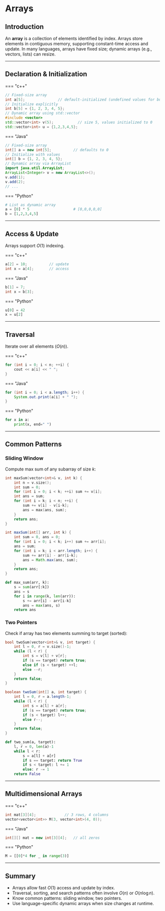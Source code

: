 # Arrays

## Introduction  
An **array** is a collection of elements identified by index. Arrays store elements in contiguous memory, supporting constant-time access and update. In many languages, arrays have fixed size; dynamic arrays (e.g., vectors, lists) can resize.

---

## Declaration & Initialization

=== "c++"  
```cpp
// Fixed-size array
int a[5];               // default-initialized (undefined values for built-ins)
// Initialize explicitly
int b[5] = {1, 2, 3, 4, 5};
// Dynamic array using std::vector
#include <vector>
std::vector<int> v(5);           // size 5, values initialized to 0
std::vector<int> u = {1,2,3,4,5};
```

=== "Java"  
```java
// Fixed-size array
int[] a = new int[5];          // defaults to 0
// Initialize with values
int[] b = {1, 2, 3, 4, 5};
// Dynamic array via ArrayList
import java.util.ArrayList;
ArrayList<Integer> v = new ArrayList<>();
v.add(1);
v.add(2);
// ...
```

=== "Python"  
```python
# List as dynamic array
a = [0] * 5                    # [0,0,0,0,0]
b = [1,2,3,4,5]
```

---

## Access & Update  
Arrays support $O(1)$ indexing.

=== "c++"
```cpp
a[2] = 10;          // update
int x = a[4];       // access
```

=== "Java"
```java
b[1] = 7;
int x = b[3];
```

=== "Python"
```python
u[0] = 42
x = u[2]
```

---

## Traversal  
Iterate over all elements ($O(n)$).

=== "c++"  
```cpp
for (int i = 0; i < n; ++i) {
    cout << a[i] << " ";
}
```

=== "Java"  
```java
for (int i = 0; i < a.length; i++) {
    System.out.print(a[i] + " ");
}
```

=== "Python"  
```python
for x in a:
    print(x, end=" ")
```

---

## Common Patterns

### Sliding Window  
Compute max sum of any subarray of size $k$:
```cpp
int maxSum(vector<int>& v, int k) {
    int n = v.size();
    int sum = 0;
    for (int i = 0; i < k; ++i) sum += v[i];
    int ans = sum;
    for (int i = k; i < n; ++i) {
        sum += v[i] - v[i-k];
        ans = max(ans, sum);
    }
    return ans;
}
```

```java
int maxSum(int[] arr, int k) {
    int sum = 0, ans = 0;
    for (int i = 0; i < k; i++) sum += arr[i];
    ans = sum;
    for (int i = k; i < arr.length; i++) {
        sum += arr[i] - arr[i-k];
        ans = Math.max(ans, sum);
    }
    return ans;
}
```

```python
def max_sum(arr, k):
    s = sum(arr[:k])
    ans = s
    for i in range(k, len(arr)):
        s += arr[i] - arr[i-k]
        ans = max(ans, s)
    return ans
```

### Two Pointers  
Check if array has two elements summing to target (sorted):
```cpp
bool twoSum(vector<int>& v, int target) {
    int l = 0, r = v.size()-1;
    while (l < r) {
        int s = v[l] + v[r];
        if (s == target) return true;
        else if (s < target) ++l;
        else --r;
    }
    return false;
}
```

```java
boolean twoSum(int[] a, int target) {
    int l = 0, r = a.length-1;
    while (l < r) {
        int s = a[l] + a[r];
        if (s == target) return true;
        if (s < target) l++;
        else r--;
    }
    return false;
}
```

```python
def two_sum(a, target):
    l, r = 0, len(a)-1
    while l < r:
        s = a[l] + a[r]
        if s == target: return True
        if s < target: l += 1
        else: r -= 1
    return False
```

---

## Multidimensional Arrays

=== "c++"
```cpp
int mat[3][4];             // 3 rows, 4 columns
vector<vector<int>> M(3, vector<int>(4, 0));
```

=== "Java"
```java
int[][] mat = new int[3][4];   // all zeros
```

=== "Python"
```python
M = [[0]*4 for _ in range(3)]
```

---

## Summary
- Arrays allow fast $O(1)$ access and update by index.
- Traversal, sorting, and search patterns often involve $O(n)$ or $O(n \log n)$.
- Know common patterns: sliding window, two pointers.
- Use language-specific dynamic arrays when size changes at runtime.
